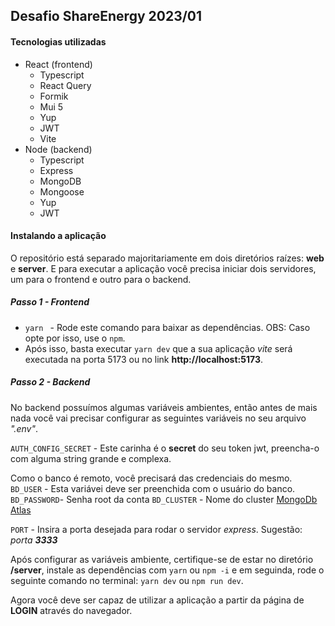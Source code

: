 ## Desafio ShareEnergy 2023/01
#### Tecnologias utilizadas
- React (frontend)
  - Typescript
  - React Query
  - Formik
  - Mui 5
  - Yup
  - JWT
  - Vite
- Node (backend)
  - Typescript
  - Express
  - MongoDB
  - Mongoose
  - Yup
  - JWT

#### Instalando a aplicação
 O repositório está separado majoritariamente em dois diretórios raízes: **web** e **server**. E para executar a aplicação você precisa iniciar dois servidores, um para o frontend e outro para o backend.

 ##### Passo 1 - Frontend
  - `yarn ` - Rode este comando para baixar as dependências. OBS: Caso opte por isso, use o `npm`.
  - Após isso, basta executar `yarn dev` que a sua aplicação *vite* será executada na porta 5173 ou no link **http://localhost:5173**.

##### Passo 2 - Backend
 No backend possuímos algumas variáveis ambientes, então antes de mais nada você vai precisar configurar as seguintes variáveis no seu arquivo *".env"*.

 `AUTH_CONFIG_SECRET` - Este carinha é o **secret** do seu token jwt, preencha-o com alguma string grande e complexa.

Como o banco é remoto, você precisará das credenciais do mesmo.
 `BD_USER` - Esta variávei deve ser preenchida com o usuário do banco.
 `BD_PASSWORD`- Senha root da conta
 `BD_CLUSTER` - Nome do cluster
 [MongoDb Atlas](https://account.mongodb.com/account/login?signedOut=true)

 `PORT` - Insira a porta desejada para rodar o servidor *express*. Sugestão: *porta **3333***

 Após configurar as variáveis ambiente, certifique-se de estar no diretório **/server**, instale as dependências com `yarn` ou `npm -i` e em seguinda, rode o seguinte comando no terminal:
 `yarn dev` ou `npm run dev`.

 Agora você deve ser capaz de utilizar a aplicação a partir da página de **LOGIN** através do navegador.